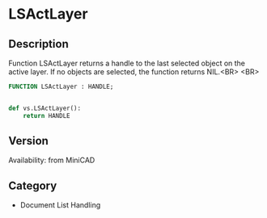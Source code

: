 # LSActLayer

## Description
Function LSActLayer returns a handle to the last selected object on the active layer. If no objects are selected,  the function returns NIL.&lt;BR&gt;
&lt;BR&gt;


```pascal
FUNCTION LSActLayer : HANDLE;
```

```python

def vs.LSActLayer():
    return HANDLE
```

## Version
Availability: from MiniCAD
## Category
* Document List Handling

